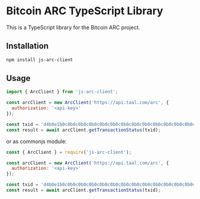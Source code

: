 # Bitcoin ARC TypeScript Library
This is a TypeScript library for the Bitcoin ARC project.

## Installation
```bash
npm install js-arc-client
```

## Usage

```javascript
import { ArcClient } from 'js-arc-client';

const arcClient = new ArcClient('https://api.taal.com/arc', {
  authorization: '<api-key>'
});

const txid = 'd4b0e1b0c0b0c0b0c0b0c0b0c0b0c0b0c0b0c0b0c0b0c0b0c0b0c0b0c0b0c0b0';
const result = await arcClient.getTransactionStatus(txid);
```

or as commonjs module:

```javascript
const { ArcClient } = require('js-arc-client');

const arcClient = new ArcClient('https://api.taal.com/arc', {
  authorization: '<api-key>'
});

const txid = 'd4b0e1b0c0b0c0b0c0b0c0b0c0b0c0b0c0b0c0b0c0b0c0b0c0b0c0b0c0b0c0b0';
const result = await arcClient.getTransactionStatus(txid);
```
